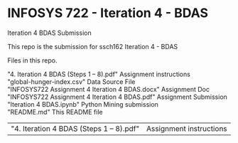 # INFOSYS 722 - Iteration 4 - BDAS
Iteration 4 BDAS Submission

This repo is the submission for ssch162 Iteration 4 - BDAS

Files in this repo.

"4. Iteration 4 BDAS (Steps 1 – 8).pdf"             Assignment instructions<br>
"global-hunger-index.csv"                           Data Source File<br>
"INFOSYS722 Assignment 4 Iteration 4 BDAS.docx"     Assignment Doc<br>
"INFOSYS722 Assignment 4 Iteration 4 BDAS.pdf"      Assignment Submission<br>
"Iteration 4 BDAS.ipynb"                            Python Mining submission<br>
"README.md"                                         This README file<br>

<table>
  <tr>
    <td>"4. Iteration 4 BDAS (Steps 1 – 8).pdf"</td><td>Assignment instructions</td>
  </tr>
</table>
